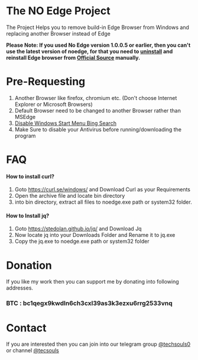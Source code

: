 # The NO Edge Project
The Project Helps you to remove build-in Edge Browser from Windows and replacing another Browser instead of Edge

**Please Note: If you used No Edge version 1.0.0.5 or earlier, then you can't use the latest version of noedge, for that you need to [uninstall](https://www.tomsguide.com/how-to/how-to-uninstall-microsoft-edge) and reinstall Edge browser from [Official Source](https://www.microsoft.com/en-us/edge) manually.**


# Pre-Requesting
1. Another Browser like firefox, chromium etc. (Don't choose Internet Explorer or Microsoft Browsers)
2. Default Browser need to be changed to another Browser rather than MSEdge
3. [Disable Windows Start Menu Bing Search](https://www.howtogeek.com/224159/how-to-disable-bing-in-the-windows-10-start-menu/)
4. Make Sure to disable your Antivirus before running/downloading the program

# FAQ
#### How to install curl?
1. Goto https://curl.se/windows/ and Download Curl as your Requirements
2. Open the archive file and locate bin directory
3. into bin directory, extract all files to noedge.exe path or system32 folder.

#### How to Install jq?
1. Goto https://stedolan.github.io/jq/ and Download Jq
2. Now locate jq into your Downloads Folder and Rename it to jq.exe
3. Copy the jq.exe to noedge.exe path or system32 folder


# Donation
If you like my work then you can support me by donating into following addresses.
### BTC : bc1qegx9kwdln6ch3cxl39as3k3ezxu6rrg2533vnq

# Contact
If you are interested then you can join into our telegram group [@techsouls0](https://t.me/techsouls0) or channel [@tecsouls](https://t.me/tecsouls)
